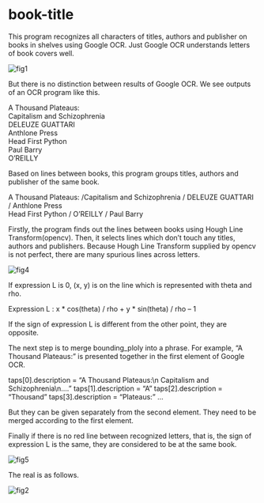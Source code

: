 # book-title

This program recognizes all characters of titles, authors and publisher on books in shelves using Google OCR. Just Google OCR understands letters of book covers well. 

![fig1](https://user-images.githubusercontent.com/15276052/99383632-7dff5380-2911-11eb-9f67-ce7b2a81d9ae.png)

But there is no distinction between results of Google OCR. We see outputs of an OCR program like this. 

A Thousand Plateaus: \
Capitalism and Schizophrenia \
DELEUZE GUATTARI \
Anthlone Press \
Head First Python \
Paul Barry \
O’REILLY

Based on lines between books, this program groups titles, authors and publisher of the same book. 

A Thousand Plateaus: /Capitalism and Schizophrenia / DELEUZE GUATTARI / Anthlone Press \
Head First Python / O’REILLY / Paul Barry

Firstly, the program finds out the lines between books using Hough Line Transform(opencv). Then, it selects lines which don’t touch any titles, authors and publishers. Because Hough Line Transform supplied by opencv is not perfect, there are many spurious lines across letters. 


![fig4](https://user-images.githubusercontent.com/15276052/99384139-53fa6100-2912-11eb-9812-3b1c911973c7.PNG)

If expression L is 0,  (x, y) is on the line which is represented with theta and rho. 

Expression L : x * cos(theta) / rho + y * sin(theta) / rho – 1 

If the sign of expression L is different from the other point, they are opposite. 

The next step is to merge bounding_ploly into a phrase. For example,  “A Thousand Plateaus:” is presented together in the first element of Google OCR. 

taps[0].description = “A Thousand Plateaus:\n Capitalism and Schizophrenia\n….” 
taps[1].description = “A”
taps[2].description = “Thousand”
taps[3].description = “Plateaus:”
…

But they can be given separately from the second element.   They need to be merged according to the first element. 

Finally if there is no red line between recognized letters, that is, the sign of expression L is the same,  they are considered to be at the same book. 

![fig5](https://user-images.githubusercontent.com/15276052/99384176-5f4d8c80-2912-11eb-91db-763ab616d569.PNG)

The real is as follows. 

![fig2](https://user-images.githubusercontent.com/15276052/99384184-62e11380-2912-11eb-8b97-982782f40079.PNG)
